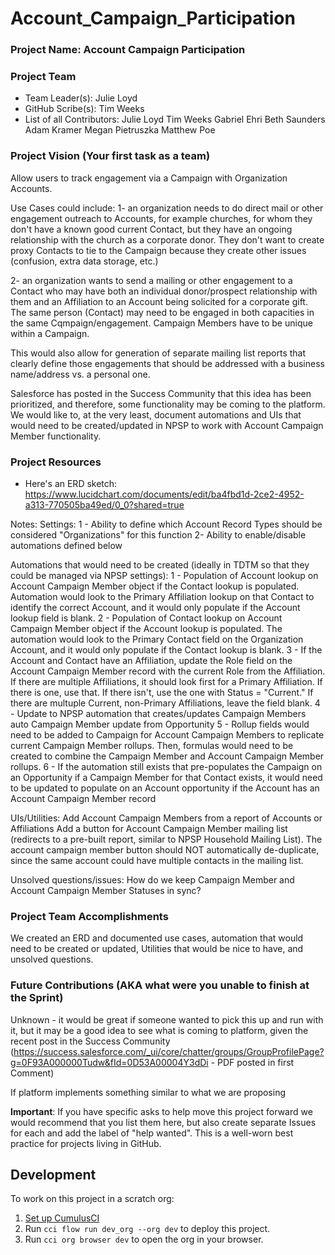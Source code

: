 # Account_Campaign_Participation

### Project Name: Account Campaign Participation

### Project Team

* Team Leader(s): Julie Loyd
* GitHub Scribe(s): Tim Weeks
* List of all Contributors:
Julie Loyd
Tim Weeks
Gabriel Ehri
Beth Saunders
Adam Kramer
Megan Pietruszka
Matthew Poe

### Project Vision (Your first task as a team)
Allow users to track engagement via a Campaign with Organization Accounts.

Use Cases could include:
1- an organization needs to do direct mail or other engagement outreach to Accounts, for example churches, for whom they don't have a known good current Contact, but they have an ongoing relationship with the church as a corporate donor. They don't want to create proxy Contacts to tie to the Campaign because they create other issues (confusion, extra data storage, etc.)

2- an organization wants to send a mailing or other engagement to a Contact who may have both an individual donor/prospect relationship with them and an Affiliation to an Account being solicited for a corporate gift. The same person (Contact) may need to be engaged in both capacities in the same Cqmpaign/engagement. Campaign Members have to be unique within a Campaign.

This would also allow for generation of separate mailing list reports that clearly define those engagements that should be addressed with a business name/address vs. a personal one.

Salesforce has posted in the Success Community that this idea has been prioritized, and therefore, some functionality may be coming to the platform. We would like to, at the very least, document automations and UIs that would need to be created/updated in NPSP to work with Account Campaign Member functionality.


### Project Resources
* Here's an ERD sketch: 
https://www.lucidchart.com/documents/edit/ba4fbd1d-2ce2-4952-a313-770505ba49ed/0_0?shared=true

Notes:
Settings:
1 - Ability to define which Account Record Types should be considered "Organizations" for this function
2- Ability to enable/disable automations defined below

Automations that would need to be created (ideally in TDTM so that they could be managed via NPSP settings):
1 - Population of Account lookup on Account Campaign Member object if the Contact lookup is populated. Automation would look to the Primary Affiliation lookup on that Contact to identify the correct Account, and it would only populate if the Account lookup field is blank. 
2 - Population of Contact lookup on Account Campaign Member object if the Account lookup is populated. The automation would look to the Primary Contact field on the Organization Account, and it would only populate if the Contact lookup is blank.
3 - If the Account and Contact have an Affiliation, update the Role field on the Account Campaign Member record with the current Role from the Affiliation. If there are multiple Affiliations, it should look first for a Primary Affiliation. If there is one, use that. If there isn't, use the one with Status = "Current." If there are multuple Current, non-Primary Affiliations, leave the field blank.
4 - Update to NPSP automation that creates/updates Campaign Members auto Campaign Member update from Opportunity
5 - Rollup fields would need to be added to Campaign for Account Campaign Members to replicate current Campaign Member rollups. Then, formulas would need to be created to combine the Campaign Member and Account Campaign Member rollups. 
6 - If the automation still exists that pre-populates the Campaign on an Opportunity if a Campaign Member for that Contact exists, it would need to be updated to populate on an Account opportunity if the Account has an Account Campaign Member record

UIs/Utilities:
Add Account Campaign Members from a report of Accounts or Affiliations
Add a button for Account Campaign Member mailing list (redirects to a pre-built report, similar to NPSP Household Mailing List). The account campaign member button should NOT automatically de-duplicate, since the same account could have multiple contacts in the mailing list.

Unsolved questions/issues:
How do we keep Campaign Member and Account Campaign Member Statuses in sync?

### Project Team Accomplishments
We created an ERD and documented use cases, automation that would need to be created or updated, Utilities that would be nice to have, and unsolved questions. 

### Future Contributions (AKA what were you unable to finish at the Sprint)
Unknown - it would be great if someone wanted to pick this up and run with it, but it may be a good idea to see what is coming to platform, given the recent post in the Success Community (https://success.salesforce.com/_ui/core/chatter/groups/GroupProfilePage?g=0F93A000000Tudw&fId=0D53A00004Y3dDi - PDF posted in first Comment)

If platform implements something similar to what we are proposing

**Important**: If you have specific asks to help move this project forward we would recommend that you list them here, but also create separate Issues for each and add the label of "help wanted". This is a well-worn best practice for projects living in GitHub.

## Development

To work on this project in a scratch org:

1. [Set up CumulusCI](https://cumulusci.readthedocs.io/en/latest/tutorial.html)
2. Run `cci flow run dev_org --org dev` to deploy this project.
3. Run `cci org browser dev` to open the org in your browser.
